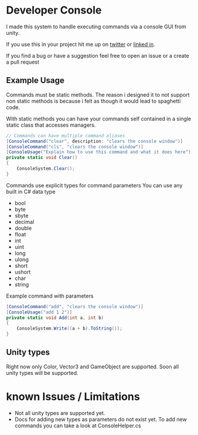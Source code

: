 # Developer Console

I made this system to handle executing commands via a console GUI from unity.

If you use this in your project hit me up on [twitter](https://twitter.com/ReignOfDave) or [linked in](https://www.linkedin.com/in/david-conway-gamedev/).

If you find a bug or have a suggestion feel free to open an issue or a create a pull request
## Example Usage

Commands must be static methods. The reason i designed it to not support non static methods is because i felt as though it would lead to spaghetti code.

With static methods you can have your commands self contained in a single static class that accesses managers.

```cs
// Commands can have multiple command aliases
[ConsoleCommand("clear", description: "clears the console window")]
[ConsoleCommand("cls", "clears the console window")]
[ConsoleUsage("Explain how to use this command and what it does here")]
private static void Clear()
{
    ConsoleSystem.Clear();
}
```

Commands use explicit types for command parameters
You can use any built in C# data type

* bool
* byte
* sbyte
* decimal
* double
* float
* int
* uint
* long
* ulong
* short
* ushort
* char
* string

Example command with parameters
```cs
[ConsoleCommand("add", "clears the console window")]
[ConsoleUsage("add 1 2")]
private static void Add(int a, int b)
{
    ConsoleSystem.Write((a + b).ToString());
}
```

## Unity types  
Right now only Color, Vector3 and GameObject are supported.
Soon all unity types will be supported.
		


# known Issues / Limitations

* Not all unity types are supported yet. 
* Docs for adding new types as parameters do not exist yet. To add new commands you can take a look at ConsoleHelper.cs

